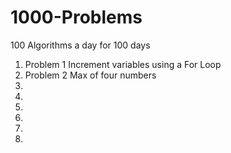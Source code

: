 # 1000-Problems
100 Algorithms a day for 100 days

<ol>
  <li>Problem 1
  Increment variables using a For Loop
  <li>Problem 2
  Max of four numbers
  <li>
  <li>
  <li>
  <li>
  <li>
  <li>
  
</ol>
